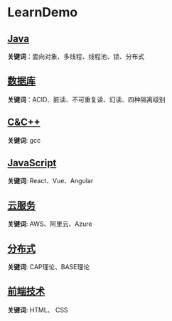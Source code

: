 # LearnDemo

## [Java](/java/Java.md)

**关键词**：面向对象、多线程、线程池、锁、分布式

## [数据库](/database/database.md)

**关键词**：ACID、脏读、不可重复读、幻读、四种隔离级别

## [C&C++](/c_plus_plus/CPlusPlus.md)

**关键词**:  gcc

## [JavaScript](/js/JavaScript.md)

**关键词**: React、Vue、Angular

## [云服务](/cloud/cloud.md)

**关键词**: AWS、阿里云、Azure

## [分布式](/distributed/分布式.md)

**关键词**: CAP理论、BASE理论

## [前端技术](/front/front.md)

**关键词**: HTML、 CSS
